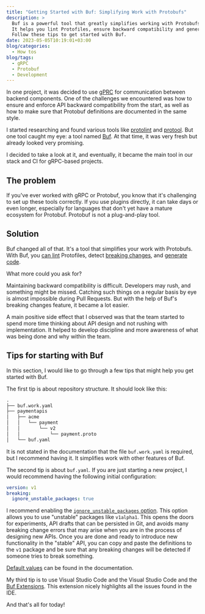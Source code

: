 ```yaml
---
title: "Getting Started with Buf: Simplifying Work with Protobufs"
description: >
  Buf is a powerful tool that greatly simplifies working with Protobufs.
  It helps you lint Protofiles, ensure backward compatibility and generate code.
  Follow these tips to get started with Buf.
date: 2023-05-05T10:19:01+03:00
blog/categories:
  - How tos
blog/tags:
  - gRPC
  - Protobuf
  - Development
---
```


In one project, it was decided to use [gPRC](https://grpc.io)  for communication between backend components.
One of the challenges we encountered was how to ensure and enforce API backward compatibility from the start, as well as how to make sure that Protobuf definitions are documented in the same style.

I started researching and found various tools like [protolint](https://github.com/yoheimuta/protolint) and [protool](https://github.com/uber/prototool).
But one tool caught my eye: a tool named [Buf](https://buf.build/product/cli/).
At that time, it was very fresh but already looked very promising.

I decided to take a look at it, and eventually, it became the main tool in our stack and CI for gRPC-based projects.

## The problem

If you've ever worked with gRPC or Protobuf, you know that it's challenging to set up these tools correctly.
If you use plugins directly, it can take days or even longer, especially for languages that don't yet have a mature ecosystem for Protobuf.
Protobuf is not a plug-and-play tool.

## Solution

Buf changed all of that.
It's a tool that simplifies your work with Protobufs.
With Buf, you [can lint](https://buf.build/docs/tutorials/getting-started-with-buf-cli/#lint-your-api) Protofiles, detect [breaking changes](https://buf.build/docs/tutorials/getting-started-with-buf-cli/#detect-breaking-changes), and [generate code](https://buf.build/docs/tutorials/getting-started-with-buf-cli/#generate-code).

What more could you ask for?

Maintaining backward compatibility is difficult.
Developers may rush, and something might be missed.
Catching such things on a regular basis by eye is almost impossible during Pull Requests.
But with the help of Buf's breaking changes feature, it became a lot easier.

A main positive side effect that I observed was that the team started to spend more time thinking about API design and not rushing with implementation.
It helped to develop discipline and more awareness of what was being done and why within the team.

## Tips for starting with Buf

In this section, I would like to go through a few tips that might help you get started with Buf.

The first tip is about repository structure.
It should look like this:

```txt
.
├── buf.work.yaml
├── paymentapis
│   ├── acme
│   │   └── payment
│   │       └── v2
│   │           └── payment.proto
│   └── buf.yaml
```

It is not stated in the documentation that the file `buf.work.yaml` is required, but I recommend having it.
It simplifies work with other features of Buf.

The second tip is about `buf.yaml`.
If you are just starting a new project, I would recommend having the following initial configuration:

```yaml
version: v1
breaking:
  ignore_unstable_packages: true
```

I recommend enabling the [`ignore_unstable_packages` option](https://buf.build/docs/configuration/v1/buf-yaml/#ignore_unstable_packages).
This option allows you to use "unstable" packages like `v1alpha1`.
This opens the doors for experiments, API drafts that can be persisted in Git, and avoids many breaking change errors that may arise when you are in the process of designing new APIs.
Once you are done and ready to introduce new functionality in the "stable" API, you can copy and paste the definitions to the `v1` package and be sure that any breaking changes will be detected if someone tries to break something.

[Default values](https://buf.build/docs/configuration/v1/buf-yaml/#default-values) can be found in the documentation.

My third tip is to use Visual Studio Code and the Visual Studio Code and the [Buf Extensions](https://marketplace.visualstudio.com/items?itemName=bufbuild.vscode-buf).
This extension nicely highlights all the issues found in the IDE.

And that's all for today!
